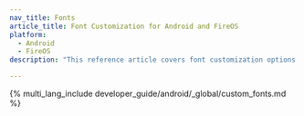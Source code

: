 ```yaml
---
nav_title: Fonts
article_title: Font Customization for Android and FireOS
platform: 
  - Android
  - FireOS
description: "This reference article covers font customization options such as defining a font family and shows how to reference it throughout your Android or FireOS application."

---
```


{% multi_lang_include developer_guide/android/_global/custom_fonts.md %}
